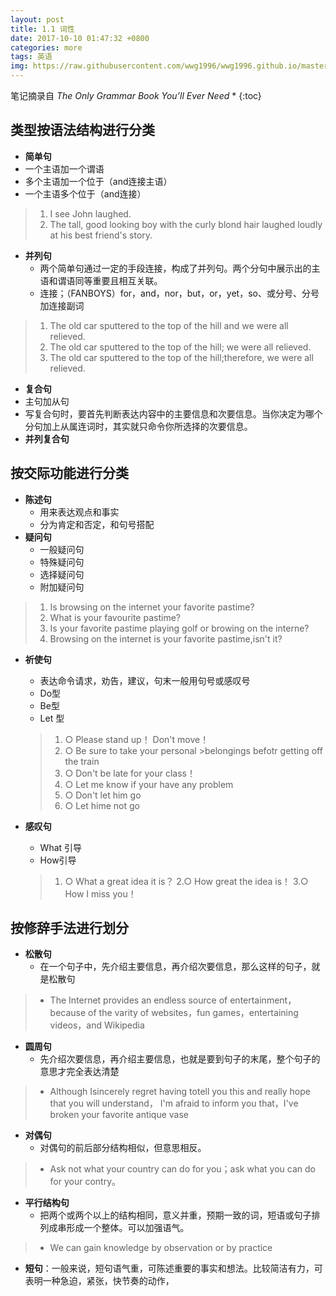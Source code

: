 ```yaml
---
layout: post
title: 1.1 词性
date: 2017-10-10 01:47:32 +0800
categories: more
tags: 英语
img: https://raw.githubusercontent.com/wwg1996/wwg1996.github.io/master/images/English.jpg
---
```


笔记摘录自 *The Only Grammar Book You’ll Ever Need*
* 
{:toc}
## 类型按语法结构进行分类
 * **简单句**
  * 一个主语加一个谓语
  * 多个主语加一个位于（and连接主语）
  * 一个主语多个位于（and连接）
> 1. I see John laughed.
> 2. The tall, good looking boy with the curly blond hair laughed loudly at his best friend's story.
 * **并列句**
    * 两个简单句通过一定的手段连接，构成了并列句。两个分句中展示出的主语和谓语同等重要且相互关联。
    * 连接；（FANBOYS）for，and，nor，but，or，yet，so、或分号、分号加连接副词
> 1. The old car sputtered to the top of the hill and we were all relieved.
> 2. The old car sputtered to the top of the hill; we were all relieved.
> 3. The old car sputtered to the top of the hill;therefore, we were all relieved.
 * **复合句**
  * 主句加从句
  * 写复合句时，要首先判断表达内容中的主要信息和次要信息。当你决定为哪个分句加上从属连词时，其实就只命令你所选择的次要信息。
 * **并列复合句**

## 按交际功能进行分类
* **陈述句**
  * 用来表达观点和事实
  * 分为肯定和否定，和句号搭配
* **疑问句**
  * 一般疑问句
  * 特殊疑问句
  * 选择疑问句
  * 附加疑问句
> 1. Is browsing on the internet your favorite pastime?
> 2. What is your favourite pastime?
> 3. Is your favorite pastime playing golf or browing on the interne?
> 4. Browsing on the internet is your favorite pastime,isn't it?
* **祈使句**
  * 表达命令请求，劝告，建议，句末一般用句号或感叹号
  * Do型
  * Be型
  * Let 型

  >1. ○ Please stand up！ Don't move！
  >2. ○ Be sure to take your personal >belongings befotr getting off the train
  >3. ○ Don't be late for your class！
  >4. ○ Let me know if your have any problem
  >5. ○ Don't let him go
  >  6. ○ Let hime not go
* **感叹句**
  * What 引导
  * How引导
  > 1. ○ What a great idea it is？
  >   2.○ How great the idea is！
  >   3.○ How I miss you！

## 按修辞手法进行划分
* **松散句**
  * 在一个句子中，先介绍主要信息，再介绍次要信息，那么这样的句子，就是松散句
> * The Internet provides an endless source of entertainment，because of the varity of websites，fun games，entertaining videos，and Wikipedia
* **圆周句**
  * 先介绍次要信息，再介绍主要信息，也就是要到句子的末尾，整个句子的意思才完全表达清楚
> * Although Isincerely regret having totell you this and really hope that you will understand， I'm afraid to inform you that，I've broken your favorite antique vase
* **对偶句**
  * 对偶句的前后部分结构相似，但意思相反。
> * Ask not what your country can do for you；ask what you can do for your contry。
* **平行结构句**
  * 把两个或两个以上的结构相同，意义并重，预期一致的词，短语或句子排列成串形成一个整体。可以加强语气。
> * We can gain knowledge by observation or by practice
* **短句**：一般来说，短句语气重，可陈述重要的事实和想法。比较简洁有力，可表明一种急迫，紧张，快节奏的动作，
